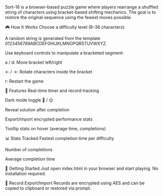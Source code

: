 Sort-16 is a browser-based puzzle game where players rearrange a shuffled string of characters using bracket-based shifting mechanics. The goal is to restore the original sequence using the fewest moves possible.

🎮 How It Works
Choose a difficulty level (8–36 characters).

A random string is generated from the template 0123456789ABCDEFGHIJKLMNOPQRSTUVWXYZ.

Use keyboard controls to manipulate a bracketed segment:

a / d: Move bracket left/right

← / →: Rotate characters inside the bracket

r: Restart the game

🧠 Features
Real-time timer and record tracking

Dark mode toggle 🌙 / 🌞

Reveal solution after completion

Export/import encrypted performance stats

Tooltip stats on hover (average time, completions)

📊 Stats Tracked
Fastest completion time per difficulty

Number of completions

Average completion time

🚀 Getting Started
Just open index.html in your browser and start playing. No installation required.

🔐 Record Export/Import
Records are encrypted using AES and can be copied to clipboard or restored via prompt.
